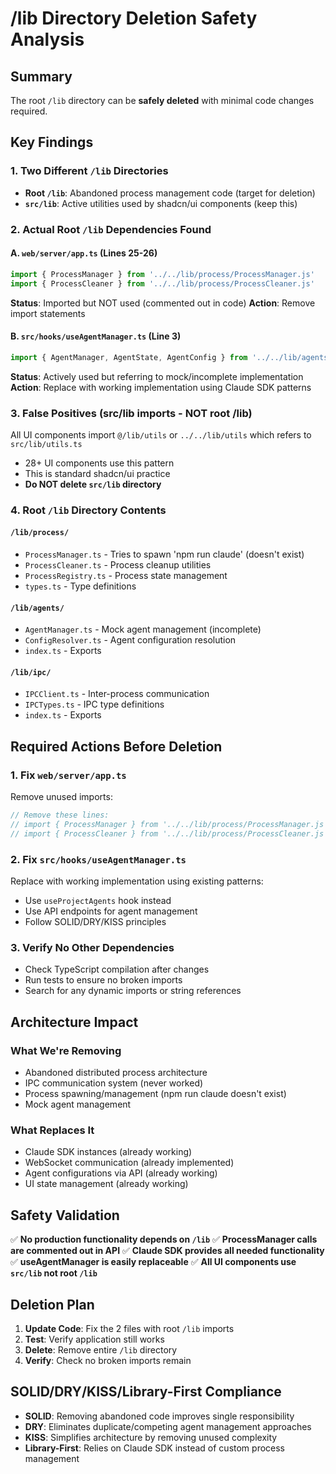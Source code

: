 # /lib Directory Deletion Safety Analysis

## Summary
The root `/lib` directory can be **safely deleted** with minimal code changes required.

## Key Findings

### 1. Two Different `/lib` Directories
- **Root `/lib`**: Abandoned process management code (target for deletion)
- **`src/lib`**: Active utilities used by shadcn/ui components (keep this)

### 2. Actual Root `/lib` Dependencies Found

#### A. `web/server/app.ts` (Lines 25-26)
```typescript
import { ProcessManager } from '../../lib/process/ProcessManager.js'
import { ProcessCleaner } from '../../lib/process/ProcessCleaner.js'
```
**Status**: Imported but NOT used (commented out in code)
**Action**: Remove import statements

#### B. `src/hooks/useAgentManager.ts` (Line 3)
```typescript
import { AgentManager, AgentState, AgentConfig } from '../../lib/agents'
```
**Status**: Actively used but referring to mock/incomplete implementation
**Action**: Replace with working implementation using Claude SDK patterns

### 3. False Positives (src/lib imports - NOT root /lib)
All UI components import `@/lib/utils` or `../../lib/utils` which refers to `src/lib/utils.ts`
- 28+ UI components use this pattern
- This is standard shadcn/ui practice
- **Do NOT delete `src/lib` directory**

### 4. Root `/lib` Directory Contents

#### `/lib/process/`
- `ProcessManager.ts` - Tries to spawn 'npm run claude' (doesn't exist)
- `ProcessCleaner.ts` - Process cleanup utilities
- `ProcessRegistry.ts` - Process state management
- `types.ts` - Type definitions

#### `/lib/agents/`  
- `AgentManager.ts` - Mock agent management (incomplete)
- `ConfigResolver.ts` - Agent configuration resolution
- `index.ts` - Exports

#### `/lib/ipc/`
- `IPCClient.ts` - Inter-process communication
- `IPCTypes.ts` - IPC type definitions
- `index.ts` - Exports

## Required Actions Before Deletion

### 1. Fix `web/server/app.ts`
Remove unused imports:
```typescript
// Remove these lines:
// import { ProcessManager } from '../../lib/process/ProcessManager.js'
// import { ProcessCleaner } from '../../lib/process/ProcessCleaner.js'
```

### 2. Fix `src/hooks/useAgentManager.ts`
Replace with working implementation using existing patterns:
- Use `useProjectAgents` hook instead
- Use API endpoints for agent management
- Follow SOLID/DRY/KISS principles

### 3. Verify No Other Dependencies
- Check TypeScript compilation after changes
- Run tests to ensure no broken imports
- Search for any dynamic imports or string references

## Architecture Impact

### What We're Removing
- Abandoned distributed process architecture
- IPC communication system (never worked)
- Process spawning/management (npm run claude doesn't exist)
- Mock agent management

### What Replaces It
- Claude SDK instances (already working)
- WebSocket communication (already implemented)  
- Agent configurations via API (already working)
- UI state management (already working)

## Safety Validation

✅ **No production functionality depends on `/lib`**
✅ **ProcessManager calls are commented out in API**
✅ **Claude SDK provides all needed functionality**
✅ **useAgentManager is easily replaceable**
✅ **All UI components use `src/lib` not root `/lib`**

## Deletion Plan

1. **Update Code**: Fix the 2 files with root `/lib` imports
2. **Test**: Verify application still works
3. **Delete**: Remove entire `/lib` directory
4. **Verify**: Check no broken imports remain

## SOLID/DRY/KISS/Library-First Compliance

- **SOLID**: Removing abandoned code improves single responsibility
- **DRY**: Eliminates duplicate/competing agent management approaches  
- **KISS**: Simplifies architecture by removing unused complexity
- **Library-First**: Relies on Claude SDK instead of custom process management